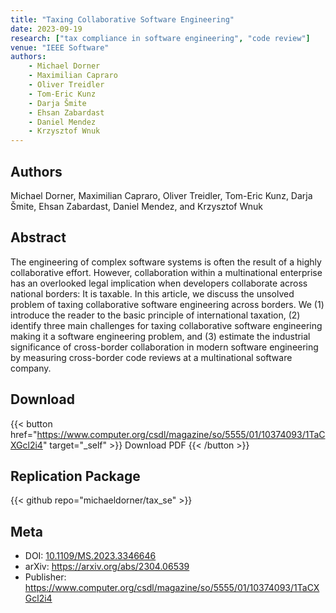 ```yaml
---
title: "Taxing Collaborative Software Engineering"
date: 2023-09-19
research: ["tax compliance in software engineering", "code review"]
venue: "IEEE Software"
authors: 
    - Michael Dorner
    - Maximilian Capraro
    - Oliver Treidler
    - Tom-Eric Kunz
    - Darja Šmite
    - Ehsan Zabardast
    - Daniel Mendez
    - Krzysztof Wnuk
---
```


## Authors

Michael Dorner, Maximilian Capraro, Oliver Treidler, Tom-Eric Kunz, Darja Šmite, Ehsan Zabardast, Daniel Mendez, and Krzysztof Wnuk

## Abstract

The engineering of complex software systems is often the result of a highly collaborative effort. However, collaboration within a multinational enterprise has an overlooked legal implication when developers collaborate across national borders: It is taxable. In this article, we discuss the unsolved problem of taxing collaborative software engineering across borders. We (1) introduce the reader to the basic principle of international taxation, (2) identify three main challenges for taxing collaborative software engineering making it a software engineering problem, and (3) estimate the industrial significance of cross-border collaboration in modern software engineering by measuring cross-border code reviews at a multinational software company.

## Download

{{< button href="https://www.computer.org/csdl/magazine/so/5555/01/10374093/1TaCXGcl2i4" target="_self" >}}
Download PDF
{{< /button >}}

## Replication Package

{{< github repo="michaeldorner/tax_se" >}}

## Meta

- DOI: [10.1109/MS.2023.3346646](https://doi.org/10.1109/MS.2023.3346646)
- arXiv: https://arxiv.org/abs/2304.06539
- Publisher: https://www.computer.org/csdl/magazine/so/5555/01/10374093/1TaCXGcl2i4
